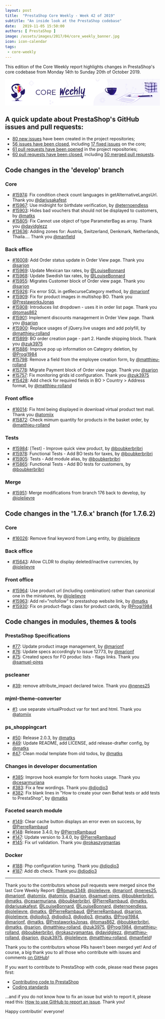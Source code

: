 ```yaml
---
layout: post
title:  "PrestaShop Core Weekly - Week 42 of 2019"
subtitle: "An inside look at the PrestaShop codebase"
date:   2019-11-05 15:50:00
authors: [ PrestaShop ]
image: /assets/images/2017/04/core_weekly_banner.jpg
icon: icon-calendar
tags:
 - core-weekly
---
```


This edition of the Core Weekly report highlights changes in PrestaShop's core codebase from Monday 14th to Sunday 20th of October 2019.

![Core Weekly banner](/assets/images/2018/12/banner-core-weekly.jpg)


## A quick update about PrestaShop's GitHub issues and pull requests:

- [80 new issues](https://github.com/search?q=org%3APrestaShop+is%3Apublic++-repo%3Aprestashop%2Fprestashop.github.io++is%3Aissue+created%3A2019-10-14..2019-10-20) have been created in the project repositories;
- [56 issues have been closed](https://github.com/search?q=org%3APrestaShop+is%3Apublic++-repo%3Aprestashop%2Fprestashop.github.io++is%3Aissue+closed%3A2019-10-14..2019-10-20), including [17 fixed issues](https://github.com/search?q=org%3APrestaShop+is%3Apublic++-repo%3Aprestashop%2Fprestashop.github.io++is%3Aissue+label%3Afixed+closed%3A2019-10-14..2019-10-20) on the core;
- [61 pull requests have been opened](https://github.com/search?q=org%3APrestaShop+is%3Apublic++-repo%3Aprestashop%2Fprestashop.github.io++is%3Apr+created%3A2019-10-14..2019-10-20) in the project repositories;
- [60 pull requests have been closed](https://github.com/search?q=org%3APrestaShop+is%3Apublic++-repo%3Aprestashop%2Fprestashop.github.io++is%3Apr+closed%3A2019-10-14..2019-10-20), including [50 merged pull requests](https://github.com/search?q=org%3APrestaShop+is%3Apublic++-repo%3Aprestashop%2Fprestashop.github.io++is%3Apr+merged%3A2019-10-14..2019-10-20).
        

## Code changes in the 'develop' branch

### Core

* [#15974](https://github.com/PrestaShop/PrestaShop/pull/15974): Fix condition check count languages in getAlternativeLangsUrl. Thank you [@dariusakafest](https://github.com/dariusakafest)
* [#15967](https://github.com/PrestaShop/PrestaShop/pull/15967): Use midnight for birthdate verification, by [@eternoendless](https://github.com/eternoendless)
* [#15903](https://github.com/PrestaShop/PrestaShop/pull/15903): Hides bad vouchers that should not be displayed to customers, by [@matks](https://github.com/matks)
* [#15805](https://github.com/PrestaShop/PrestaShop/pull/15805): Fix Cannot use object of type ParameterBag as array. Thank you [@davidglezz](https://github.com/davidglezz)
* [#13636](https://github.com/PrestaShop/PrestaShop/pull/13636): Adding zones for: Austria, Switzerland, Denkmark, Netherlands, Thaila…. Thank you [@manfield](https://github.com/manfield)

### Back office

* [#16008](https://github.com/PrestaShop/PrestaShop/pull/16008): Add Order status update in Order View page. Thank you [@sarjon](https://github.com/sarjon)
* [#15969](https://github.com/PrestaShop/PrestaShop/pull/15969): Update Mexican tax rates, by [@LouiseBonnard](https://github.com/LouiseBonnard)
* [#15968](https://github.com/PrestaShop/PrestaShop/pull/15968): Update Swedish tax rates, by [@LouiseBonnard](https://github.com/LouiseBonnard)
* [#15955](https://github.com/PrestaShop/PrestaShop/pull/15955): Migrates Customer block of Order view page. Thank you [@sarjon](https://github.com/sarjon)
* [#15926](https://github.com/PrestaShop/PrestaShop/pull/15926): Fix error SQL in getRecurseCategory method, by [@marionf](https://github.com/marionf)
* [#15909](https://github.com/PrestaShop/PrestaShop/pull/15909): Fix for product images in multishop BO. Thank you [@PrestaworksJonas](https://github.com/PrestaworksJonas)
* [#15908](https://github.com/PrestaShop/PrestaShop/pull/15908): Introduces list dropdown - uses it in order list page. Thank you [@tomas862](https://github.com/tomas862)
* [#15901](https://github.com/PrestaShop/PrestaShop/pull/15901): Implement discounts management in Order View page. Thank you [@sarjon](https://github.com/sarjon)
* [#15900](https://github.com/PrestaShop/PrestaShop/pull/15900): Replace usages of jQuery.live usages and add polyfill, by [@matthieu-rolland](https://github.com/matthieu-rolland)
* [#15899](https://github.com/PrestaShop/PrestaShop/pull/15899): BO order creation page - part 2. Handle shipping block. Thank you [@zuk3975](https://github.com/zuk3975)
* [#15886](https://github.com/PrestaShop/PrestaShop/pull/15886): Improve pop up information on Category deletion, by [@Progi1984](https://github.com/Progi1984)
* [#15798](https://github.com/PrestaShop/PrestaShop/pull/15798): Remove a field from the employee creation form, by [@matthieu-rolland](https://github.com/matthieu-rolland)
* [#15778](https://github.com/PrestaShop/PrestaShop/pull/15778): Migrate Payment block of Order view page. Thank you [@sarjon](https://github.com/sarjon)
* [#15757](https://github.com/PrestaShop/PrestaShop/pull/15757): Fix monitoring grids id configuration. Thank you [@zuk3975](https://github.com/zuk3975)
* [#15428](https://github.com/PrestaShop/PrestaShop/pull/15428): Add check for required fields in BO > Country > Address format, by [@matthieu-rolland](https://github.com/matthieu-rolland)

### Front office

* [#16014](https://github.com/PrestaShop/PrestaShop/pull/16014): Fix html being displayed in download virtual product text mail. Thank you [@atomiix](https://github.com/atomiix)
* [#15872](https://github.com/PrestaShop/PrestaShop/pull/15872): Check mimum quantity for products in the basket order, by [@matthieu-rolland](https://github.com/matthieu-rolland)

### Tests

* [#15984](https://github.com/PrestaShop/PrestaShop/pull/15984): [Test] - Improve quick view product, by [@boubkerbribri](https://github.com/boubkerbribri)
* [#15978](https://github.com/PrestaShop/PrestaShop/pull/15978): Functional Tests - Add BO tests for  taxes, by [@boubkerbribri](https://github.com/boubkerbribri)
* [#15905](https://github.com/PrestaShop/PrestaShop/pull/15905): Tests - Add module alias, by [@boubkerbribri](https://github.com/boubkerbribri)
* [#15865](https://github.com/PrestaShop/PrestaShop/pull/15865): Functional Tests - Add BO tests for customers, by [@boubkerbribri](https://github.com/boubkerbribri)

### Merge

* [#15951](https://github.com/PrestaShop/PrestaShop/pull/15951): Merge modifications from branch 176 back to develop, by [@jolelievre](https://github.com/jolelievre)

## Code changes in the '1.7.6.x' branch (for 1.7.6.2)

### Core

* [#16026](https://github.com/PrestaShop/PrestaShop/pull/16026): Remove final keyword from Lang entity, by [@jolelievre](https://github.com/jolelievre)

### Back office

* [#15643](https://github.com/PrestaShop/PrestaShop/pull/15643): Allow CLDR to display deleted/inactive currencies, by [@jolelievre](https://github.com/jolelievre)

### Front office

* [#15964](https://github.com/PrestaShop/PrestaShop/pull/15964): Use product url (including combination) rather than canonical one in the miniatures, by [@jolelievre](https://github.com/jolelievre)
* [#15963](https://github.com/PrestaShop/PrestaShop/pull/15963): Add rel="nofollow" to prestashop website link, by [@matks](https://github.com/matks)
* [#15930](https://github.com/PrestaShop/PrestaShop/pull/15930): Fix on product-flags class for product cards, by [@Progi1984](https://github.com/Progi1984)

## Code changes in modules, themes & tools

### PrestaShop Specifications

* [#77](https://github.com/PrestaShop/prestashop-specs/pull/77): Update product image management, by [@marionf](https://github.com/marionf)
* [#76](https://github.com/PrestaShop/prestashop-specs/pull/76): Update specs accordingly to issue 12773, by [@marionf](https://github.com/marionf)
* [#75](https://github.com/PrestaShop/prestashop-specs/pull/75): Created specs for FO produc lists - flags links. Thank you [@samuel-pires](https://github.com/samuel-pires)

### pscleaner

* [#39](https://github.com/PrestaShop/pscleaner/pull/39): remove attribute_impact declared twice. Thank you [@nenes25](https://github.com/nenes25)

### mjml-theme-converter

* [#1](https://github.com/PrestaShop/mjml-theme-converter/pull/1): use separate virtualProduct var for text and html. Thank you [@atomiix](https://github.com/atomiix)

### ps_shoppingcart

* [#50](https://github.com/PrestaShop/ps_shoppingcart/pull/50): Release 2.0.3, by [@matks](https://github.com/matks)
* [#49](https://github.com/PrestaShop/ps_shoppingcart/pull/49): Update README, add LICENSE, add release-drafter config, by [@matks](https://github.com/matks)
* [#47](https://github.com/PrestaShop/ps_shoppingcart/pull/47): Clean modal template from old todos, by [@matks](https://github.com/matks)

### Changes in developer documentation

* [#385](https://github.com/PrestaShop/docs/pull/385): Improve hook example for form hooks usage. Thank you [@cesarmuriana](https://github.com/cesarmuriana)
* [#383](https://github.com/PrestaShop/docs/pull/383): Fix a few wordings. Thank you [@djodjo3](https://github.com/djodjo3)
* [#382](https://github.com/PrestaShop/docs/pull/382): Fix blank lines in "How to create your own Behat tests or add tests to PrestaShop", by [@matks](https://github.com/matks)

### Faceted search module

* [#149](https://github.com/PrestaShop/ps_facetedsearch/pull/149): Clear cache button displays an error even on success, by [@PierreRambaud](https://github.com/PierreRambaud)
* [#148](https://github.com/PrestaShop/ps_facetedsearch/pull/148): Release 3.4.0, by [@PierreRambaud](https://github.com/PierreRambaud)
* [#147](https://github.com/PrestaShop/ps_facetedsearch/pull/147): Update version to 3.4.0, by [@PierreRambaud](https://github.com/PierreRambaud)
* [#145](https://github.com/PrestaShop/ps_facetedsearch/pull/145): Fix url validation. Thank you [@rokaszygmantas](https://github.com/rokaszygmantas)

### Docker

* [#188](https://github.com/PrestaShop/docker/pull/188): Php configuration tuning. Thank you [@djodjo3](https://github.com/djodjo3)
* [#187](https://github.com/PrestaShop/docker/pull/187): Add db check. Thank you [@djodjo3](https://github.com/djodjo3)

<hr />

Thank you to the contributors whose pull requests were merged since the last Core Weekly Report: [@Roman3349](https://github.com/Roman3349), [@jolelievre](https://github.com/jolelievre), [@marionf](https://github.com/marionf), [@nenes25](https://github.com/nenes25), [@marionf](https://github.com/marionf), [@atomiix](https://github.com/atomiix), [@atomiix](https://github.com/atomiix), [@sarjon](https://github.com/sarjon), [@samuel-pires](https://github.com/samuel-pires), [@boubkerbribri](https://github.com/boubkerbribri), [@matks](https://github.com/matks), [@cesarmuriana](https://github.com/cesarmuriana), [@boubkerbribri](https://github.com/boubkerbribri), [@PierreRambaud](https://github.com/PierreRambaud), [@matks](https://github.com/matks), [@dariusakafest](https://github.com/dariusakafest), [@LouiseBonnard](https://github.com/LouiseBonnard), [@LouiseBonnard](https://github.com/LouiseBonnard), [@eternoendless](https://github.com/eternoendless), [@jolelievre](https://github.com/jolelievre), [@matks](https://github.com/matks), [@PierreRambaud](https://github.com/PierreRambaud), [@PierreRambaud](https://github.com/PierreRambaud), [@sarjon](https://github.com/sarjon), [@jolelievre](https://github.com/jolelievre), [@djodjo3](https://github.com/djodjo3), [@djodjo3](https://github.com/djodjo3), [@djodjo3](https://github.com/djodjo3), [@matks](https://github.com/matks), [@Progi1984](https://github.com/Progi1984), [@marionf](https://github.com/marionf), [@matks](https://github.com/matks), [@PrestaworksJonas](https://github.com/PrestaworksJonas), [@tomas862](https://github.com/tomas862), [@boubkerbribri](https://github.com/boubkerbribri), [@matks](https://github.com/matks), [@sarjon](https://github.com/sarjon), [@matthieu-rolland](https://github.com/matthieu-rolland), [@zuk3975](https://github.com/zuk3975), [@Progi1984](https://github.com/Progi1984), [@matthieu-rolland](https://github.com/matthieu-rolland), [@boubkerbribri](https://github.com/boubkerbribri), [@rokaszygmantas](https://github.com/rokaszygmantas), [@davidglezz](https://github.com/davidglezz), [@matthieu-rolland](https://github.com/matthieu-rolland), [@sarjon](https://github.com/sarjon), [@zuk3975](https://github.com/zuk3975), [@jolelievre](https://github.com/jolelievre), [@matthieu-rolland](https://github.com/matthieu-rolland), [@manfield](https://github.com/manfield)!

Thank you to the contributors whose PRs haven't been merged yet! And of course, a big thank you to all those who contribute with issues and comments [on GitHub](https://github.com/PrestaShop/PrestaShop)!

If you want to contribute to PrestaShop with code, please read these pages first:

 * [Contributing code to PrestaShop](https://devdocs.prestashop.com/1.7/contribute/contribution-guidelines/)
 * [Coding standards](https://devdocs.prestashop.com/1.7/development/coding-standards/)

...and if you do not know how to fix an issue but wish to report it, please read this: [How to use GitHub to report an issue](https://devdocs.prestashop.com/1.7/contribute/contribute-reporting-issues/). Thank you!

Happy contributin' everyone!

